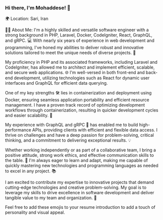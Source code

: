 ### Hi there, I'm Mohaddese! 👋

🌍 Location: Sari, Iran

👩‍💻 About Me:
I'm a highly skilled and versatile software engineer with a strong background in PHP, Laravel, Docker, CodeIgniter, React, GraphQL, and gRPC. 💻 With nearly six years of experience in web development and programming, I've honed my abilities to deliver robust and innovative solutions tailored to meet the unique needs of diverse projects. 🚀

My proficiency in PHP and its associated frameworks, including Laravel and CodeIgniter, has allowed me to architect and implement efficient, scalable, and secure web applications. 🌐 I'm well-versed in both front-end and back-end development, utilizing technologies such as React for dynamic user interfaces and GraphQL for efficient data querying.

One of my key strengths 🛠️ lies in containerization and deployment using Docker, ensuring seamless application portability and efficient resource management. I have a proven track record of optimizing development workflows through containerization, resulting in quicker development cycles and easier scalability. 🐳

My experience with GraphQL and gRPC 🚀 has enabled me to build high-performance APIs, providing clients with efficient and flexible data access. I thrive on challenges and have a deep passion for problem-solving, critical thinking, and a commitment to delivering exceptional results. 💡

Whether working independently or as part of a collaborative team, I bring a positive attitude, strong work ethics, and effective communication skills to the table. 🤝 I'm always eager to learn and adapt, making me capable of quickly mastering new technologies and programming languages as needed to excel in any project. 📚

I am excited to contribute my expertise to innovative projects that demand cutting-edge technologies and creative problem-solving. My goal is to leverage my skills to drive excellence in software development and deliver tangible value to my team and organization. 🌟

Feel free to add these emojis to your resume introduction to add a touch of personality and visual appeal.


<!-- I'm a passionate developer with 6 years of experience in web development. My expertise includes working with PHP, Node.js, and various databases such as MySQLi and MongoDB. I'm proficient in API development, specializing in GraphQL and RESTful APIs. On the front-end, I'm skilled in HTML, CSS, JavaScript, and jQuery. I have hands-on experience with popular frameworks like React, Vue, Laravel, and Express.

✨ I constantly seek opportunities to expand my knowledge and stay up-to-date with the latest technologies and trends in the development world. I enjoy taking on challenging projects, collaborating with like-minded individuals, and delivering high-quality solutions.

🔍 If you're looking for a dedicated developer who can create efficient and robust applications, feel free to reach out. I'm open to new opportunities and exciting projects. Let's connect and build something amazing together!

**mnghv/mnghv** is a ✨ _special_ ✨ repository because its `README.md` (this file) appears on your GitHub profile.

Here are some ideas to get you started:

- 🔭 I’m currently working on ...
- 🌱 I’m currently learning ...
- 👯 I’m looking to collaborate on ...
- 🤔 I’m looking for help with ...
- 💬 Ask me about ...
- 📫 How to reach me: ...
- 😄 Pronouns: ...
- ⚡ Fun fact: ...
-->
